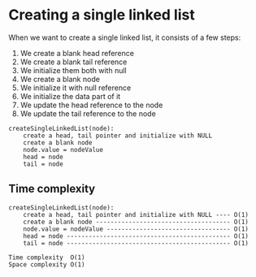 # Creating a single linked list

When we want to create a single linked list, it consists of a few steps:
1. We create a blank head reference
2. We create a blank tail reference
3. We initialize them both with null
4. We create a blank node
5. We initialize it with null reference
6. We initialize the data part of it
7. We update the head reference to the node
8. We update the tail reference to the node

```
createSingleLinkedList(node):
    create a head, tail pointer and initialize with NULL
    create a blank node
    node.value = nodeValue
    head = node
    tail = node
```

## Time complexity

```
createSingleLinkedList(node):
    create a head, tail pointer and initialize with NULL ---- O(1)
    create a blank node ------------------------------------- O(1)
    node.value = nodeValue ---------------------------------- O(1)
    head = node --------------------------------------------- O(1)
    tail = node --------------------------------------------- O(1)

Time complexity  O(1)
Space complexity O(1)
```

